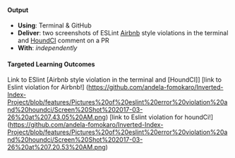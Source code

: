 #### Output
- **Using**: Terminal & GitHub
- **Deliver**: two screenshots of ESLint [Airbnb](https://github.com/airbnb/javascript)  style violations in the terminal and [HoundCI](https://houndci.com/) comment on a PR
- **With**: *independently*

#### Targeted Learning Outcomes
Link to ESlint [Airbnb style violation in the terminal and [HoundCI]]
 [link to Eslint violation for Airbnb!] (https://github.com/andela-fomokaro/Inverted-Index-Project/blob/features/Pictures%20of%20eslint%20error%20violation%20and%20houndci/Screen%20Shot%202017-03-26%20at%207.43.05%20AM.png) [link to Eslint violation for houndCi!] (https://github.com/andela-fomokaro/Inverted-Index-Project/blob/features/Pictures%20of%20eslint%20error%20violation%20and%20houndci/Screen%20Shot%202017-03-26%20at%207.20.53%20AM.png)
